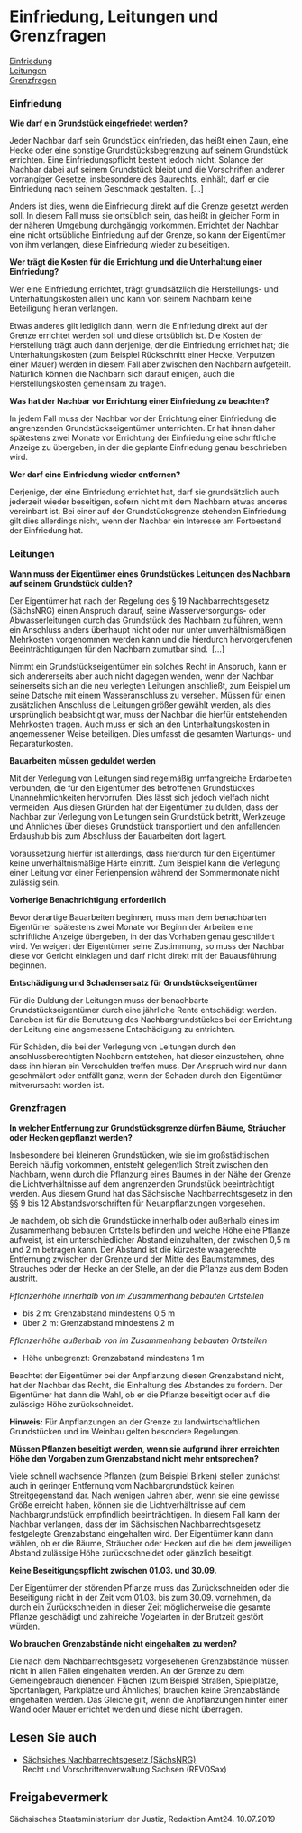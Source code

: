 # Einfriedung, Leitungen und Grenzfragen

[Einfriedung](#Einfriedung "Einfriedung")  
[Leitungen](#Leitungen "Leitungen")  
[Grenzfragen](#Grenzfragen "Grenzfragen")

### Einfriedung

**Wie darf ein Grundstück eingefriedet werden?**

Jeder Nachbar darf sein Grundstück einfrieden, das heißt einen Zaun, eine Hecke oder eine sonstige Grundstücksbegrenzung auf seinem Grundstück errichten. Eine Einfriedungspflicht besteht jedoch nicht. Solange der Nachbar dabei auf seinem Grundstück bleibt und die Vorschriften anderer vorrangiger Gesetze, insbesondere des Baurechts, einhält, darf er die Einfriedung nach seinem Geschmack gestalten. [...]

Anders ist dies, wenn die Einfriedung direkt auf die Grenze gesetzt werden soll. In diesem Fall muss sie ortsüblich sein, das heißt in gleicher Form in der näheren Umgebung durchgängig vorkommen. Errichtet der Nachbar eine nicht ortsübliche Einfriedung auf der Grenze, so kann der Eigentümer von ihm verlangen, diese Einfriedung wieder zu beseitigen.

**Wer trägt die Kosten für die Errichtung und die Unterhaltung einer Einfriedung?**

Wer eine Einfriedung errichtet, trägt grundsätzlich die Herstellungs- und Unterhaltungskosten allein und kann von seinem Nachbarn keine Beteiligung hieran verlangen.

Etwas anderes gilt lediglich dann, wenn die Einfriedung direkt auf der Grenze errichtet werden soll und diese ortsüblich ist. Die Kosten der Herstellung trägt auch dann derjenige, der die Einfriedung errichtet hat; die Unterhaltungskosten (zum Beispiel Rückschnitt einer Hecke, Verputzen einer Mauer) werden in diesem Fall aber zwischen den Nachbarn aufgeteilt. Natürlich können die Nachbarn sich darauf einigen, auch die Herstellungskosten gemeinsam zu tragen.

**Was hat der Nachbar vor Errichtung einer Einfriedung zu beachten?**

In jedem Fall muss der Nachbar vor der Errichtung einer Einfriedung die angrenzenden Grundstückseigentümer unterrichten. Er hat ihnen daher spätestens zwei Monate vor Errichtung der Einfriedung eine schriftliche Anzeige zu übergeben, in der die geplante Einfriedung genau beschrieben wird.

**Wer darf eine Einfriedung wieder entfernen?**

Derjenige, der eine Einfriedung errichtet hat, darf sie grundsätzlich auch jederzeit wieder beseitigen, sofern nicht mit dem Nachbarn etwas anderes vereinbart ist. Bei einer auf der Grundstücksgrenze stehenden Einfriedung gilt dies allerdings nicht, wenn der Nachbar ein Interesse am Fortbestand der Einfriedung hat.

### Leitungen

**Wann muss der Eigentümer eines Grundstückes Leitungen des Nachbarn auf seinem Grundstück dulden?**

Der Eigentümer hat nach der Regelung des § 19 Nachbarrechtsgesetz (SächsNRG) einen Anspruch darauf, seine Wasserversorgungs- oder Abwasserleitungen durch das Grundstück des Nachbarn zu führen, wenn ein Anschluss anders überhaupt nicht oder nur unter unverhältnismäßigen Mehrkosten vorgenommen werden kann und die hierdurch hervorgerufenen Beeinträchtigungen für den Nachbarn zumutbar sind. [...]

Nimmt ein Grundstückseigentümer ein solches Recht in Anspruch, kann er sich andererseits aber auch nicht dagegen wenden, wenn der Nachbar seinerseits sich an die neu verlegten Leitungen anschließt, zum Beispiel um seine Datsche mit einem Wasseranschluss zu versehen. Müssen für einen zusätzlichen Anschluss die Leitungen größer gewählt werden, als dies ursprünglich beabsichtigt war, muss der Nachbar die hierfür entstehenden Mehrkosten tragen. Auch muss er sich an den Unterhaltungskosten in angemessener Weise beteiligen. Dies umfasst die gesamten Wartungs- und Reparaturkosten.

**Bauarbeiten müssen geduldet werden**

Mit der Verlegung von Leitungen sind regelmäßig umfangreiche Erdarbeiten verbunden, die für den Eigentümer des betroffenen Grundstückes Unannehmlichkeiten hervorrufen. Dies lässt sich jedoch vielfach nicht vermeiden. Aus diesen Gründen hat der Eigentümer zu dulden, dass der Nachbar zur Verlegung von Leitungen sein Grundstück betritt, Werkzeuge und Ähnliches über dieses Grundstück transportiert und den anfallenden Erdaushub bis zum Abschluss der Bauarbeiten dort lagert.

Voraussetzung hierfür ist allerdings, dass hierdurch für den Eigentümer keine unverhältnismäßige Härte eintritt. Zum Beispiel kann die Verlegung einer Leitung vor einer Ferienpension während der Sommermonate nicht zulässig sein.

**Vorherige Benachrichtigung erforderlich**

Bevor derartige Bauarbeiten beginnen, muss man dem benachbarten Eigentümer spätestens zwei Monate vor Beginn der Arbeiten eine schriftliche Anzeige übergeben, in der das Vorhaben genau geschildert wird. Verweigert der Eigentümer seine Zustimmung, so muss der Nachbar diese vor Gericht einklagen und darf nicht direkt mit der Bauausführung beginnen.

**Entschädigung und Schadensersatz für Grundstückseigentümer**

Für die Duldung der Leitungen muss der benachbarte Grundstückseigentümer durch eine jährliche Rente entschädigt werden. Daneben ist für die Benutzung des Nachbargrundstückes bei der Errichtung der Leitung eine angemessene Entschädigung zu entrichten.

Für Schäden, die bei der Verlegung von Leitungen durch den anschlussberechtigten Nachbarn entstehen, hat dieser einzustehen, ohne dass ihn hieran ein Verschulden treffen muss. Der Anspruch wird nur dann geschmälert oder entfällt ganz, wenn der Schaden durch den Eigentümer mitverursacht worden ist.

### Grenzfragen

**In welcher Entfernung zur Grundstücksgrenze dürfen Bäume, Sträucher oder Hecken gepflanzt werden?**

Insbesondere bei kleineren Grundstücken, wie sie im großstädtischen Bereich häufig vorkommen, entsteht gelegentlich Streit zwischen den Nachbarn, wenn durch die Pflanzung eines Baumes in der Nähe der Grenze die Lichtverhältnisse auf dem angrenzenden Grundstück beeinträchtigt werden. Aus diesem Grund hat das Sächsische Nachbarrechtsgesetz in den §§ 9 bis 12 Abstandsvorschriften für Neuanpflanzungen vorgesehen.

Je nachdem, ob sich die Grundstücke innerhalb oder außerhalb eines im Zusammenhang bebauten Ortsteils befinden und welche Höhe eine Pflanze aufweist, ist ein unterschiedlicher Abstand einzuhalten, der zwischen 0,5 m und 2 m betragen kann. Der Abstand ist die kürzeste waagerechte Entfernung zwischen der Grenze und der Mitte des Baumstammes, des Strauches oder der Hecke an der Stelle, an der die Pflanze aus dem Boden austritt.

*Pflanzenhöhe innerhalb von im Zusammenhang bebauten Ortsteilen*

* bis 2 m: Grenzabstand mindestens 0,5 m
* über 2 m: Grenzabstand mindestens 2 m

*Pflanzenhöhe außerhalb von im Zusammenhang bebauten Ortsteilen*

* Höhe unbegrenzt: Grenzabstand mindestens 1 m

Beachtet der Eigentümer bei der Anpflanzung diesen Grenzabstand nicht, hat der Nachbar das Recht, die Einhaltung des Abstandes zu fordern. Der Eigentümer hat dann die Wahl, ob er die Pflanze beseitigt oder auf die zulässige Höhe zurückschneidet.

**Hinweis:** Für Anpflanzungen an der Grenze zu landwirtschaftlichen Grundstücken und im Weinbau gelten besondere Regelungen.

**Müssen Pflanzen beseitigt werden, wenn sie aufgrund ihrer erreichten Höhe den Vorgaben zum Grenzabstand nicht mehr entsprechen?**

Viele schnell wachsende Pflanzen (zum Beispiel Birken) stellen zunächst auch in geringer Entfernung vom Nachbargrundstück keinen Streitgegenstand dar. Nach wenigen Jahren aber, wenn sie eine gewisse Größe erreicht haben, können sie die Lichtverhältnisse auf dem Nachbargrundstück empfindlich beeinträchtigen. In diesem Fall kann der Nachbar verlangen, dass der im Sächsischen Nachbarrechtsgesetz festgelegte Grenzabstand eingehalten wird. Der Eigentümer kann dann wählen, ob er die Bäume, Sträucher oder Hecken auf die bei dem jeweiligen Abstand zulässige Höhe zurückschneidet oder gänzlich beseitigt.

**Keine Beseitigungspflicht zwischen 01.03. und 30.09.**

Der Eigentümer der störenden Pflanze muss das Zurückschneiden oder die Beseitigung nicht in der Zeit vom 01.03. bis zum 30.09. vornehmen, da durch ein Zurückschneiden in dieser Zeit möglicherweise die gesamte Pflanze geschädigt und zahlreiche Vogelarten in der Brutzeit gestört würden.

**Wo brauchen Grenzabstände nicht eingehalten zu werden?**

Die nach dem Nachbarrechtsgesetz vorgesehenen Grenzabstände müssen nicht in allen Fällen eingehalten werden. An der Grenze zu dem Gemeingebrauch dienenden Flächen (zum Beispiel Straßen, Spielplätze, Sportanlagen, Parkplätze und Ähnliches) brauchen keine Grenzabstände eingehalten werden. Das Gleiche gilt, wenn die Anpflanzungen hinter einer Wand oder Mauer errichtet werden und diese nicht überragen.

## Lesen Sie auch

* [Sächsiches Nachbarrechtsgesetz (SächsNRG)](https://revosax.sachsen.de/vorschrift/4146 "SK: Sächsisches Nachbarrechtsgesetz (revosax.sachsen.de)")  
  Recht und Vorschriftenverwaltung Sachsen (REVOSax)

## Freigabevermerk

Sächsisches Staatsministerium der Justiz, Redaktion Amt24. 10.07.2019

